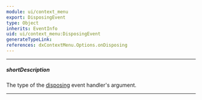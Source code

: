 ```yaml
---
module: ui/context_menu
export: DisposingEvent
type: Object
inherits: EventInfo
uid: ui/context_menu:DisposingEvent
generateTypeLink: 
references: dxContextMenu.Options.onDisposing
---
```

---
##### shortDescription
The type of the [disposing]({basewidgetpath}/Events/#disposing) event handler's argument.

---
<!-- Description goes here -->